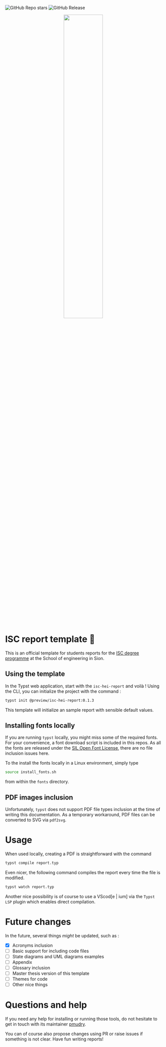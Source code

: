 ![GitHub Repo stars](https://img.shields.io/github/stars/ISC-HEI/isc-hei-report)
![GitHub Release](https://img.shields.io/github/v/release/ISC-HEI/isc-hei-report?include_prereleases)

<p align="center">
  <a href="https://hevs.ch/isc">    
  <img src="https://github.com/pmudry/packages/assets/4624112/eac56695-d2f7-42b5-ae35-62b821de8afa" width="50%"/>
  </a>
</p>

# ISC report template :scroll:

This is an official template for students reports for the [ISC degree programme](https://isc.hevs.ch/) at the School of engineering in Sion. 

## Using the template

In the Typst web application, start with the `isc-hei-report` and voilà ! Using the CLI, you can initialize the project with the command :

```bash
typst init @preview/isc-hei-report:0.1.3
```

This template will initialize an sample report with sensible default values.

## Installing fonts locally

If you are running `typst` locally, you might miss some of the required fonts. For your convenience, a font download script is included in this repos. As all the fonts are released under the [SIL Open Font License](https://openfontlicense.org/), there are no file inclusion issues here.

To the install the fonts locally in a Linux environment, simply type

```bash
source install_fonts.sh
```

from within the `fonts` directory.

## PDF images inclusion

Unfortunately, `typst` does not support PDF file types inclusion at the time of writing this documentation. As a temporary workaround, PDF files can be converted to SVG via `pdf2svg`.

# Usage

When used locally, creating a PDF is straightforward with the command

```bash
typst compile report.typ
```

Even nicer, the following command compiles the report every time the file is modified.

```bash
typst watch report.typ
```

Another nice possibility is of course to use a VScod[e | ium] via the `Typst LSP` plugin which enables direct compilation.

# Future changes

In the future, several things _might_ be updated, such as :

- [x] Acronyms inclusion
- [ ] Basic support for including code files
- [ ] State diagrams and UML diagrams examples
- [ ] Appendix
- [ ] Glossary inclusion
- [ ] Master thesis version of this template
- [ ] Themes for code
- [ ] Other nice things

# Questions and help

If you need any help for installing or running those tools, do not hesitate to get in touch with its maintainer [pmudry](https://github.com/pmudry).

You can of course also propose changes using PR or raise issues if something is not clear. Have fun writing reports!
